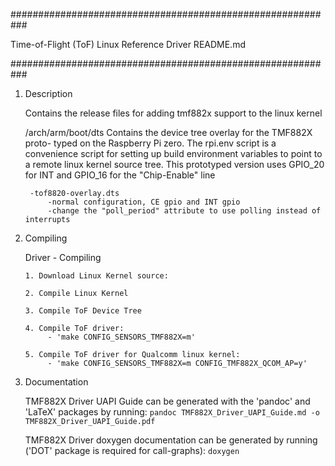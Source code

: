 ###########################################################

Time-of-Flight (ToF) Linux Reference Driver README.md

###########################################################

1. Description

    Contains the release files for adding tmf882x support to the linux kernel

    /arch/arm/boot/dts
        Contains the device tree overlay for the TMF882X proto-
        typed on the Raspberry Pi zero. The rpi.env script is a convenience
        script for setting up build environment variables to point to a remote
        linux kernel source tree. This prototyped version uses GPIO_20 for INT
        and GPIO_16 for the "Chip-Enable" line

        -tof8820-overlay.dts
            -normal configuration, CE gpio and INT gpio
            -change the "poll_period" attribute to use polling instead of interrupts


2. Compiling

    Driver - Compiling

       1. Download Linux Kernel source:

       2. Compile Linux Kernel

       3. Compile ToF Device Tree

       4. Compile ToF driver:
            - 'make CONFIG_SENSORS_TMF882X=m'

       5. Compile ToF driver for Qualcomm linux kernel:
            - 'make CONFIG_SENSORS_TMF882X=m CONFIG_TMF882X_QCOM_AP=y'

3. Documentation

    TMF882X Driver UAPI Guide can be generated with the 'pandoc' and 'LaTeX' packages by running:
    `
    pandoc TMF882X_Driver_UAPI_Guide.md -o TMF882X_Driver_UAPI_Guide.pdf
    `

    TMF882X Driver doxygen documentation can be generated by running
    ('DOT' package is required for call-graphs):
    `
    doxygen
    `


